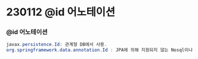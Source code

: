# 230112 @id 어노테이션

### @id 어노테이션

```java
javax.persistence.Id: 관계형 DB에서 사용.
org.springframework.data.annotation.Id : JPA에 의해 지원되지 않는 Nosql이나 프레임워크에서 사용됨.
```
